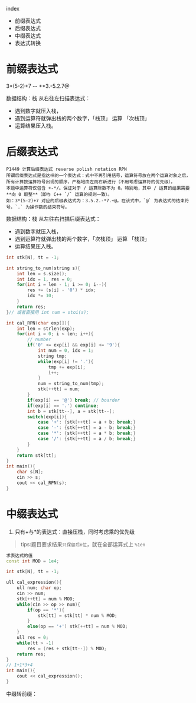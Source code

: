index
- 前缀表达式
- 后缀表达式
- 中缀表达式
- 表达式转换

# 前缀表达式

3*(5-2)+7 -- +*3.-5.2.7@

数据结构：栈
从右往左扫描表达式：
- 遇到数字就压入栈，
- 遇到运算符就弹出栈的两个数字，「栈顶」 运算 「次栈顶」
- 运算结果压入栈。





# 后缀表达式

```
P1449 计算后缀表达式 reverse polish notation RPN
所谓后缀表达式是指这样的一个表达式：式中不再引用括号，运算符号放在两个运算对象之后，所有计算按运算符号出现的顺序，严格地由左而右新进行（不用考虑运算符的优先级）。
本题中运算符仅包含 +-*/。保证对于 / 运算除数不为 0。特别地，其中 / 运算的结果需要**向 0 取整**（即与 C++ `/` 运算的规则一致）。
如：3*(5-2)+7 对应的后缀表达式为：3.5.2.-*7.+@。在该式中，`@` 为表达式的结束符号。`.` 为操作数的结束符号。
```

数据结构：栈
从左往右扫描后缀表达式：
- 遇到数字就压入栈，
- 遇到运算符就弹出栈的两个数字，「次栈顶」 运算 「栈顶」
- 运算结果压入栈。

```cpp
int stk[N], tt = -1;

int string_to_num(string s){
    int len = s.size();
    int idx = 1, res = 0;
    for(int i = len - 1; i >= 0; i--){
        res += (s[i] - '0') * idx;
        idx *= 10;
    }
    return res;
}// 或者直接用 int num = stoi(s);

int cal_RPN(char exp[]){
    int len = strlen(exp);
    for(int i = 0; i < len; i++){
        // number
        if('0' <= exp[i] && exp[i] <= '9'){
            int num = 0, idx = 1;
            string tmp;
            while(exp[i] != '.'){
                tmp += exp[i];
                i++;
            }
            num = string_to_num(tmp);
            stk[++tt] = num;
        }
        if(exp[i] == '@') break; // boarder
        if(exp[i] == '.') continue;
        int b = stk[tt--], a = stk[tt--]; 
        switch(exp[i]){
            case '+': {stk[++tt] = a + b; break;}
            case '-': {stk[++tt] = a - b; break;}
            case '*': {stk[++tt] = a * b; break;}
            case '/': {stk[++tt] = a / b; break;}
        }
    }
    return stk[tt];
}
int main(){
    char s[N];
    cin >> s;
    cout << cal_RPN(s);
}
```

# 中缀表达式

1. 只有+与*的表达式：直接压栈，同时考虑乘的优先级

> tips:题目要求结果`只保留后n位`，就在全部运算式上 `%1en`

```cpp
求表达式的值
const int MOD = 1e4;

int stk[N], tt = -1;

ull cal_expression(){
    ull num; char op;
    cin >> num;
    stk[++tt] = num % MOD;
    while(cin >> op >> num){
        if(op == '*'){
            stk[tt] = stk[tt] * num % MOD;
        }
        else(op == '+') stk[++tt] = num % MOD; 
    }  
    ull res = 0;
    while(tt > -1)
        res = (res + stk[tt--]) % MOD;
    return res;
}
// 1+1*3+4
int main(){
    cout << cal_expression();
}
```

中缀转前缀：



